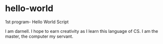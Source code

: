 # hello-world
1st program- Hello World Script

I am darnell. I hope to earn creativity as I learn this language of CS. I am the master, the computer my servant.
